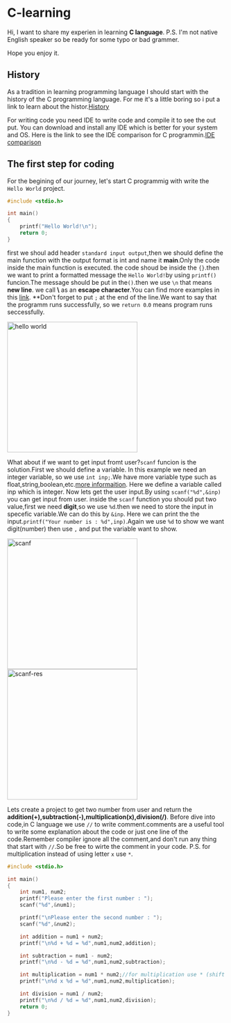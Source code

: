# C-learning
Hi, I want to share my experien in learning **C language**.
P.S. I'm not native English speaker so be ready for some
typo or bad grammer.

Hope you enjoy it.
## History
As a tradition in learning programming language I should start with the history of the C programming language.
For me it's a little boring so i put a link to learn about the histor.[History](https://en.wikipedia.org/wiki/C_(programming_language))

For writing code you need IDE to write code and compile it to see the out put. You can download and install any IDE which is better for your system and OS.
Here is the link to see the IDE comparison for C programmin.[IDE comparison](https://en.wikipedia.org/wiki/Comparison_of_integrated_development_environments#C/C++)

## The first step for coding
For the begining of our journey, let's start C programmig with write the `Hello World` project.
```C
#include <stdio.h>

int main()
{
    printf("Hello World!\n");
    return 0;
}
```
first we shoul add header `standard input output`,then we should define the main function with the output format is int and name it **main**.Only the code inside the main function is executed.
the code shoud be inside the `{}`.then we want to print a formatted message the `Hello World!`by using ```printf()``` funcion.The message should be put in the`()`.then we use `\n` that means **new line**.
we call **\\** as an **escape character**.You can find more examples in this [link](https://en.wikipedia.org/wiki/Escape_character).
**Don't forget to put `;` at the end of the line.We want to say that the programm runs successfully, so we `return 0`.`0` means program runs seccessfully.

<img src="https://uupload.ir/files/gv2k_hello_world.png" alt="hello world" width="300"/>

What about if we want to get input fromt user?`scanf` funcion is the solution.First we should define a variable.
In this example we need an integer variable, so we use ```int inp;```.We have more variable type such as float,string,boolean,etc.[more informaition](https://en.wikipedia.org/wiki/C_data_types).
Here we define a variable called inp which is integer.
Now lets get the user input.By using ```scanf("%d",&inp)``` you can get input from user.
inside the `scanf` function you should put two value,first we need **digit**,so we use `%d`.then we need to store the input in specefic variable.We can do this by `&inp`.
Here we can print the the input.```printf("Your number is : %d",inp)```.Again we use `%d` to show we want digit(number) then use `,` and put the variable want to show.

<img src="https://uupload.ir/files/voy1_code.png" alt="scanf" width="300"/>
<img src="https://uupload.ir/files/54dm_res.png" alt="scanf-res" width="300"/>

Lets create a project to get two number from user and return the **addition(+),subtraction(-),multiplication(x),division(/)**.
Before dive into code,in C language we use `//` to write comment.comments are a useful tool to write some explanation about the code or just one line of the code.Remember compiler ignore all the comment,and don't run any thing that start with `//`.So be free to wirte the comment in your code.
P.S. for multiplication instead of using letter `x` use `*`.
```C
#include <stdio.h>

int main()
{
    int num1, num2;
    printf("Please enter the first number : ");
    scanf("%d",&num1);

    printf("\nPlease enter the second number : ");
    scanf("%d",&num2);

    int addition = num1 + num2;
    printf("\n%d + %d = %d",num1,num2,addition);

    int subtraction = num1 - num2;
    printf("\n%d - %d = %d",num1,num2,subtraction);

    int multiplication = num1 * num2;//for multiplication use * (shift + 8)
    printf("\n%d x %d = %d",num1,num2,multiplication);

    int division = num1 / num2;
    printf("\n%d / %d = %d",num1,num2,division);
    return 0;
}
```